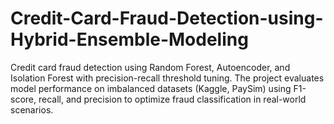 # Credit-Card-Fraud-Detection-using-Hybrid-Ensemble-Modeling
Credit card fraud detection using Random Forest, Autoencoder, and Isolation Forest with precision-recall threshold tuning. The project evaluates model performance on imbalanced datasets (Kaggle, PaySim) using F1-score, recall, and precision to optimize fraud classification in real-world scenarios.
